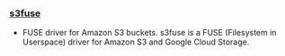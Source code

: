 ### [s3fuse](https://code.google.com/archive/p/s3fuse/)
- FUSE driver for Amazon S3 buckets. s3fuse is a FUSE (Filesystem in Userspace) driver for Amazon S3 and Google Cloud Storage.